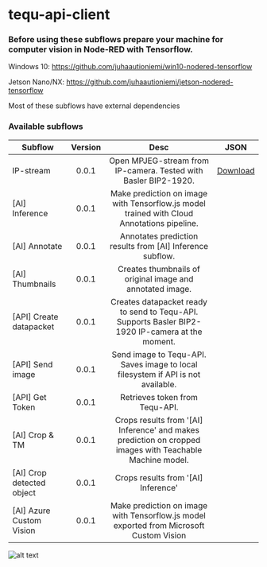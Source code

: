 # tequ-api-client

### Before using these subflows prepare your machine for computer vision in Node-RED with Tensorflow.

Windows 10: https://github.com/juhaautioniemi/win10-nodered-tensorflow

Jetson Nano/NX: https://github.com/juhaautioniemi/jetson-nodered-tensorflow

Most of these subflows have external dependencies

### Available subflows

| Subflow                   | Version         | Desc | JSON |
| --------------------------|:---------------:| :-------------:| :-------------:| 
| IP-stream                 | 0.0.1           | Open MPJEG-stream from IP-camera. Tested with Basler BIP2-1920. | <a download="subflow-ip-camera.json" href="subflow-ip-camera.json">Download</a> |
| [AI] Inference            | 0.0.1	          | Make prediction on image with Tensorflow.js model trained with Cloud Annotations pipeline. | |
| [AI] Annotate	            | 0.0.1           | Annotates prediction results from [AI] Inference subflow. | |
| [AI] Thumbnails           | 0.0.1           | Creates thumbnails of original image and annotated image. | |
| [API] Create datapacket   | 0.0.1           | Creates datapacket ready to send to Tequ-API. Supports Basler BIP2-1920 IP-camera at the moment. | |
| [API] Send image          | 0.0.1           | Send image to Tequ-API. Saves image to local filesystem if API is not available. | |
| [API] Get Token           | 0.0.1           | Retrieves token from Tequ-API. | |
| [AI] Crop & TM            | 0.0.1           | Crops results from '[AI] Inference' and makes prediction on cropped images with Teachable Machine model. | |
| [AI] Crop detected object | 0.0.1           | Crops results from '[AI] Inference' | |
| [AI] Azure Custom Vision  | 0.0.1           | Make prediction on image with Tensorflow.js model exported from Microsoft Custom Vision | |

![alt text](
https://github.com/juhaautioniemi/tequ-api-client/blob/master/subflows.JPG "subflows")

